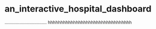 # an_interactive_hospital_dashboard
..................................
hhhhhhhhhhhhhhhhhhhhhhhhhhhhhhhhh
